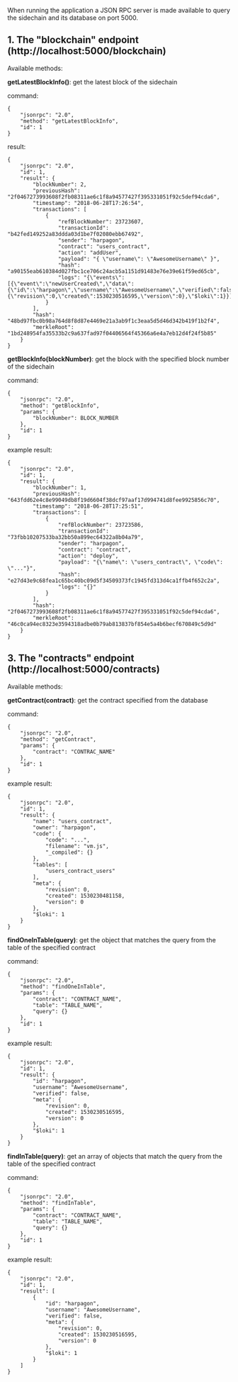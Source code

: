 When running the application a JSON RPC server is made available to query the sidechain and its database on port 5000.

 ## 1. The "blockchain" endpoint (http://localhost:5000/blockchain)
Available methods:

**getLatestBlockInfo()**: get the latest block of the sidechain

command:
```
{
    "jsonrpc": "2.0",
    "method": "getLatestBlockInfo",
    "id": 1
}
```

result:

```
{
    "jsonrpc": "2.0",
    "id": 1,
    "result": {
        "blockNumber": 2,
        "previousHash": "2f0467273993608f2fb08311ae6c1f8a94577427f395331051f92c5def94cda6",
        "timestamp": "2018-06-28T17:26:54",
        "transactions": [
            {
                "refBlockNumber": 23723607,
                "transactionId": "b42fed149252a83ddda03d1be7f02080ebb67492",
                "sender": "harpagon",
                "contract": "users_contract",
                "action": "addUser",
                "payload": "{ \"username\": \"AwesomeUsername\" }",
                "hash": "a90155eab610384d027fbc1ce706c24acb5a1151d91483e76e39e61f59ed65cb",
                "logs": "{\"events\":[{\"event\":\"newUserCreated\",\"data\":{\"id\":\"harpagon\",\"username\":\"AwesomeUsername\",\"verified\":false,\"meta\":{\"revision\":0,\"created\":1530230516595,\"version\":0},\"$loki\":1}}]}"
            }
        ],
        "hash": "48bd97fbc0b98a764d8f8d87e4469e21a3ab9f1c3eaa5d5d46d342b419f1b2f4",
        "merkleRoot": "1bd248954fa35533b2c9a637fad97f04406564f45366a6e4a7eb12d4f24f5b85"
    }
}
```

**getBlockInfo(blockNumber)**: get the block with the specified block number of the sidechain

command:
```
{
    "jsonrpc": "2.0",
    "method": "getBlockInfo",
    "params": {
        "blockNumber": BLOCK_NUMBER
    },
    "id": 1
}
```

example result:

```
{
    "jsonrpc": "2.0",
    "id": 1,
    "result": {
        "blockNumber": 1,
        "previousHash": "643fdd62e4c8e99049db8f19d6604f38dcf97aaf17d994741d8fee9925856c70",
        "timestamp": "2018-06-28T17:25:51",
        "transactions": [
            {
                "refBlockNumber": 23723586,
                "transactionId": "73fbb10207533ba32bb50a899ec64322a8b04a79",
                "sender": "harpagon",
                "contract": "contract",
                "action": "deploy",
                "payload": "{\"name\": \"users_contract\", \"code\": \"..."}",
                "hash": "e27d43e9c68fea1c65bc40bc09d5f34509373fc1945fd313d4ca1ffb4f652c2a",
                "logs": "{}"
            }
        ],
        "hash": "2f0467273993608f2fb08311ae6c1f8a94577427f395331051f92c5def94cda6",
        "merkleRoot": "46c0ca94ec8323e3594318adbe0b79ab813837bf854e5a4b6becf670849c5d9d"
    }
}
```

## 3. The "contracts" endpoint (http://localhost:5000/contracts)
Available methods:

**getContract(contract)**: get the contract specified from the database

command:

```
{
    "jsonrpc": "2.0",
    "method": "getContract",
    "params": {
        "contract": "CONTRAC_NAME"
    },
    "id": 1
}
```

example result:

```
{
    "jsonrpc": "2.0",
    "id": 1,
    "result": {
        "name": "users_contract",
        "owner": "harpagon",
        "code": {
            "code": "...",
            "filename": "vm.js",
            "_compiled": {}
        },
        "tables": [
            "users_contract_users"
        ],
        "meta": {
            "revision": 0,
            "created": 1530230481158,
            "version": 0
        },
        "$loki": 1
    }
}
```

**findOneInTable(query)**: get the object that matches the query from the table of the specified contract

command:

```
{
    "jsonrpc": "2.0",
    "method": "findOneInTable",
    "params": {
        "contract": "CONTRACT_NAME",
        "table": "TABLE_NAME",
        "query": {}
    },
    "id": 1
}
```

example result:

```
{
    "jsonrpc": "2.0",
    "id": 1,
    "result": {
        "id": "harpagon",
        "username": "AwesomeUsername",
        "verified": false,
        "meta": {
            "revision": 0,
            "created": 1530230516595,
            "version": 0
        },
        "$loki": 1
    }
}
```

**findInTable(query)**: get an array of objects that match the query from the table of the specified contract

command:

```
{
    "jsonrpc": "2.0",
    "method": "findInTable",
    "params": {
        "contract": "CONTRACT_NAME",
        "table": "TABLE_NAME",
        "query": {}
    },
    "id": 1
}
```

example result:

```
{
    "jsonrpc": "2.0",
    "id": 1,
    "result": [
        {
            "id": "harpagon",
            "username": "AwesomeUsername",
            "verified": false,
            "meta": {
                "revision": 0,
                "created": 1530230516595,
                "version": 0
            },
            "$loki": 1
        }
    ]
}
```